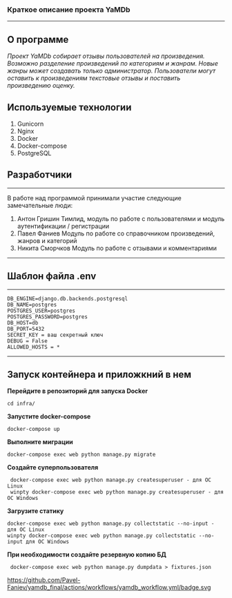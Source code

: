 ### __Краткое описание проекта YaMDb__
***
## О программе
_Проект YaMDb собирает отзывы пользователей на произведения. Возможно разделение произведений по категориям и жанрам. Новые жанры может создавать только администратор. Пользователи могут оставить к произведениям текстовые отзывы и поставить произведению оценку._
## Используемые технологии
1. Gunicorn
2. Nginx
3. Docker
4. Docker-compose
5. PostgreSQL

## Разработчики
***
В работе над программой принимали участие следующие замечательные люди:

1. Антон Гришин Тимлид, модуль по работе с пользователями и модуль аутентификации / регистрации
2. Павел Фаниев Модуль по работе со справочником произведений, жанров и категорий
3. Никита Сморчков Модуль по работе с отзывами и комментариями

***

## Шаблон файла .env
***
```
DB_ENGINE=django.db.backends.postgresql
DB_NAME=postgres
POSTGRES_USER=postgres
POSTGRES_PASSWORD=postgres
DB_HOST=db
DB_PORT=5432
SECRET_KEY = ваш секретный ключ
DEBUG = False
ALLOWED_HOSTS = *
```
***
## Запуск контейнера и приложкний  в нем
__Перейдите в репозиторий для запуска Docker__
```
cd infra/
```
__Запустите docker-compose__
```
docker-compose up
```
__Выполните миграции__
```
docker-compose exec web python manage.py migrate
```
__Создайте суперпользователя__
```
 docker-compose exec web python manage.py createsuperuser - для ОС Linux
 winpty docker-compose exec web python manage.py createsuperuser - для ОС Windows
```
__Загрузите статику__
```
docker-compose exec web python manage.py collectstatic --no-input - для ОС Linux
winpty docker-compose exec web python manage.py collectstatic --no-input для ОС Windows
```
__При необходимости создайте резервную копию БД__
```
 docker-compose exec web python manage.py dumpdata > fixtures.json
```

https://github.com/Pavel-Faniev/yamdb_final/actions/workflows/yamdb_workflow.yml/badge.svg
